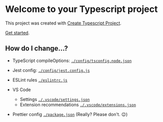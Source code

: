 # Welcome to your Typescript project

This project was created with [Create Typescript Project](https://github.com/jtbennett/create-ts-project).

[Get started](https://github.com/jtbennett/create-ts-project#create-a-project).

## How do I change...?

- TypeScript compileOptions: [`./config/tsconfig.node.json`](./config/tsconfig.node.json)

- Jest config: [`./config/jest.config.js`](./config/jest.config.js)

- ESLint rules [`./eslintrc.js`](./eslintrc.js)

- VS Code
  - Settings [`./.vscode/settings.json`](./.vscode/settings.json)
  - Extension recommendations [`./.vscode/extensions.json`](./.vscode/extensions.json)

- Prettier config [`./package.json`](./package.json) (Really? Please don't. :wink:)
